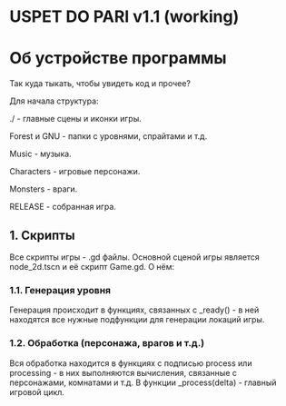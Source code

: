 # USPET DO PARI v1.1 (working)

# Об устройстве программы
Так куда тыкать, чтобы увидеть код и прочее?

Для начала структура:

./ - главные сцены и иконки игры.

Forest и GNU - папки с уровнями, спрайтами и т.д.

Music - музыка.

Characters - игровые персонажи.

Monsters - враги.

RELEASE - собранная игра.

## 1. Скрипты
Все скрипты игры - .gd файлы. Основной сценой игры является node_2d.tscn и её скрипт Game.gd.
О нём:
### 1.1. Генерация уровня
Генерация происходит в функциях, связанных с _ready() - в ней находятся все нужные подфункции для генерации локаций игры.

### 1.2. Обработка (персонажа, врагов и т.д.)
Вся обработка находится в функциях с подписью process или processing - в них выполняются вычисления, связанные с персонажами, комнатами и т.д.
В функции _process(delta) - главный игровой цикл.
